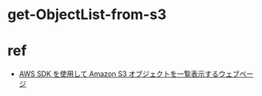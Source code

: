 # get-ObjectList-from-s3

# ref
- [AWS SDK を使用して Amazon S3 オブジェクトを一覧表示するウェブページ](https://docs.aws.amazon.com/ja_jp/AmazonS3/latest/userguide/example_s3_Scenario_ListObjectsWeb_section.html)